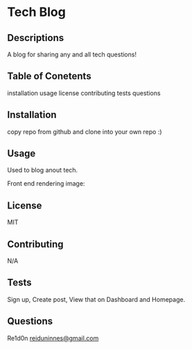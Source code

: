 # Tech Blog

  ## Descriptions
A blog for sharing any and all tech questions!

## Table of Conetents
installation
usage
license
contributing
tests
questions 

## Installation
copy repo from github and clone into your own repo :)

## Usage
Used to blog anout tech.

Front end rendering image:


## License 
MIT

## Contributing
N/A

## Tests
Sign up, Create post, View that on Dashboard and Homepage.

## Questions
Re1d0n
reiduninnes@gmail.com
